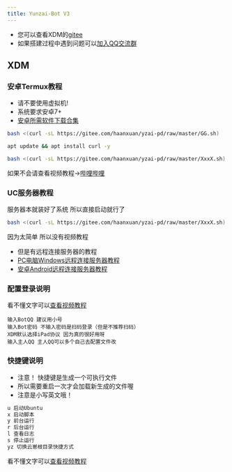 ```yaml
---
title: Yunzai-Bot V3
---
```

 - 您可以查看XDM的[gitee](https://gitee.com/haanxuan/Xx)
 - 如果搭建过程中遇到问题可以[加入QQ交流群](https://jq.qq.com/?_wv=1027&k=tNteBX0C)

## XDM

### 安卓Termux教程
- 请不要使用虚拟机!
- 系统要求安卓7+
- [安卓所需软件下载合集](https://www.123pan.com/s/YkmlVv-khkg3.html)

``` bash
bash <(curl -sL https://gitee.com/haanxuan/yzai-pd/raw/master/GG.sh)
```

``` bash
apt update && apt install curl -y
```

``` bash
bash <(curl -sL https://gitee.com/haanxuan/yzai-pd/raw/master/XxxX.sh)
```

如果不会请查看视频教程→[哔哩哔哩](https://www.bilibili.com/video/BV1XW4y1p7Qs/?share_source=copy_web)

### UC服务器教程
服务器本就装好了系统 所以直接启动就行了

``` bash
bash <(curl -sL https://gitee.com/haanxuan/yzai-pd/raw/master/XxxX.sh)
```

因为太简单 所以没有视频教程
- 但是有远程连接服务器的教程
- [PC电脑Windows远程连接服务器教程](https://www.bilibili.com/video/BV1KM411m71f/)
- [安卓Android远程连接服务器教程](https://www.bilibili.com/video/BV1Ng411b77C/)

### 配置登录说明
看不懂文字可以[查看视频教程](https://www.bilibili.com/video/BV1XW4y1p7Qs?p=4)

```
输入BotQQ 建议用小号
输入Bot密码 不输入密码是扫码登录（但是不推荐扫码）
XDM默认选择iPad协议 因为真的很好用呀
输入主人QQ 主人QQ可以多个自己去配置文件改
```

### 快捷键说明
 - 注意！ 快捷键是生成一个可执行文件
 - 所以需要重启一次才会加载新生成的文件喔
 - 注意是小写英文哦！

``` bash
u 启动Ubuntu
x 启动脚本
y 前台运行
r 后台运行
l 查看日志
s 停止运行
yz 切换云崽根目录快捷方式
```

看不懂文字可以[查看视频教程](https://www.bilibili.com/video/BV1XW4y1p7Qs?p=5)